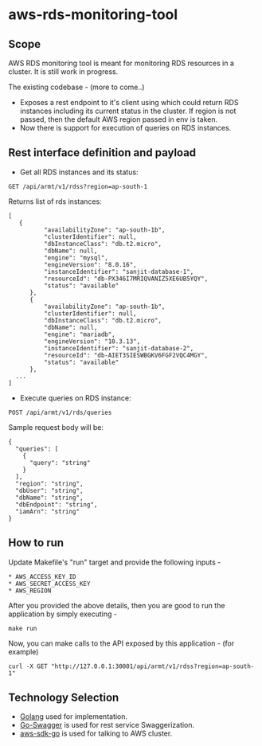 # aws-rds-monitoring-tool
## Scope
AWS RDS monitoring tool is meant for monitoring RDS resources in a cluster. It is still work in progress.

The existing codebase - (more to come..)
* Exposes a rest endpoint to it's client using which could return RDS instances including its current status in the 
  cluster. If region is not passed, then the default AWS region passed in env is taken.
* Now there is support for execution of queries on RDS instances. 

## Rest interface definition and payload
* Get all RDS instances and its status:
```
GET /api/armt/v1/rdss?region=ap-south-1
```
Returns list of rds instances:
```
[
   {
          "availabilityZone": "ap-south-1b",
          "clusterIdentifier": null,
          "dbInstanceClass": "db.t2.micro",
          "dbName": null,
          "engine": "mysql",
          "engineVersion": "8.0.16",
          "instanceIdentifier": "sanjit-database-1",
          "resourceId": "db-PX346I7MRIQVANIZ5XE6UB5YQY",
          "status": "available"
      },
      {
          "availabilityZone": "ap-south-1b",
          "clusterIdentifier": null,
          "dbInstanceClass": "db.t2.micro",
          "dbName": null,
          "engine": "mariadb",
          "engineVersion": "10.3.13",
          "instanceIdentifier": "sanjit-database-2",
          "resourceId": "db-AIET3SIESWBGKV6FGF2VQC4MGY",
          "status": "available"
      },
  ...
]
```
* Execute queries on RDS instance:
```
POST /api/armt/v1/rds/queries
```
Sample request body will be:
```
{
  "queries": [
    {
      "query": "string"
    }
  ],
  "region": "string",
  "dbUser": "string",
  "dbName": "string",
  "dbEndpoint": "string",
  "iamArn": "string"
}
```

## How to run
Update Makefile's "run" target and provide the following inputs -
```
* AWS_ACCESS_KEY_ID
* AWS_SECRET_ACCESS_KEY
* AWS_REGION
```

After you provided the above details, then you are good to run the application by simply executing -
```
make run
```

Now, you can make calls to the API exposed by this application - (for example)
```
curl -X GET "http://127.0.0.1:30001/api/armt/v1/rdss?region=ap-south-1"
```
## Technology Selection
* [Golang](https://golang.org/) used for implementation.
* [Go-Swagger](https://github.com/go-swagger/go-swagger) is used for rest service Swaggerization.
* [aws-sdk-go](https://github.com/aws/aws-sdk-go) is used for talking to AWS cluster.
